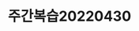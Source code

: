 ---
layout: single
title: 주간복습20220430
categories: academy
# git, study, diary, java, toDolist, cooking, plan, html, academy
tag: [academy] 
---